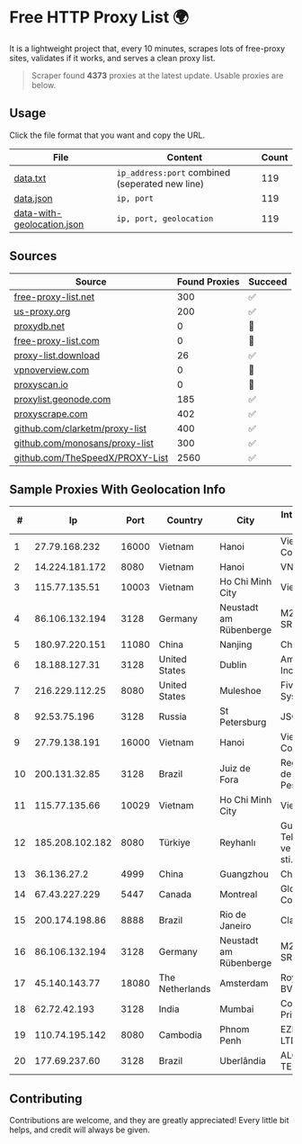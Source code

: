 
# Free HTTP Proxy List 🌍

It is a lightweight project that, every 10 minutes, scrapes lots of free-proxy sites, validates if it works, and serves a clean proxy list.


> Scraper found **4373** proxies at the latest update. Usable proxies are below.

## Usage

Click the file format that you want and copy the URL.


|File|Content|Count|
|----|-------|-----|
|[data.txt](https://raw.githubusercontent.com/themiralay/Proxy-List-World/master/data.txt)|`ip_address:port` combined (seperated new line)|119|
|[data.json](https://raw.githubusercontent.com/themiralay/Proxy-List-World/master/data.json)|`ip, port`|119|
|[data-with-geolocation.json](https://raw.githubusercontent.com/themiralay/Proxy-List-World/master/data-with-geolocation.json)|`ip, port, geolocation`|119|

## Sources

|Source|Found Proxies|Succeed|
|------|-------------|-------|
|[free-proxy-list.net](https://free-proxy-list.net)|300|✅|
|[us-proxy.org](https://www.us-proxy.org)|200|✅|
|[proxydb.net](http://proxydb.net)|0|🚫|
|[free-proxy-list.com](https://free-proxy-list.com/?page=&port=&type%5B%5D=http&type%5B%5D=https&up_time=0&search=Search)|0|🚫|
|[proxy-list.download](https://www.proxy-list.download/HTTP)|26|✅|
|[vpnoverview.com](https://vpnoverview.com/privacy/anonymous-browsing/free-proxy-servers)|0|🚫|
|[proxyscan.io](https://www.proxyscan.io)|0|🚫|
|[proxylist.geonode.com](https://proxylist.geonode.com/api/proxy-list?limit=300&page=1&sort_by=lastChecked&sort_type=desc&protocols=http,https)|185|✅|
|[proxyscrape.com](https://api.proxyscrape.com/v2/?request=displayproxies&protocol=http&timeout=10000&country=all&ssl=all&anonymity=all)|402|✅|
|[github.com/clarketm/proxy-list](https://raw.githubusercontent.com/clarketm/proxy-list/master/proxy-list-raw.txt)|400|✅|
|[github.com/monosans/proxy-list](https://raw.githubusercontent.com/monosans/proxy-list/main/proxies/http.txt)|300|✅|
|[github.com/TheSpeedX/PROXY-List](https://raw.githubusercontent.com/TheSpeedX/PROXY-List/master/http.txt)|2560|✅|


## Sample Proxies With Geolocation Info

|#|Ip|Port|Country|City|Internet Service Provider|
|-|--|----|-------|----|-------------------------|
|1|27.79.168.232|16000|Vietnam|Hanoi|Viettel Corporation|
|2|14.224.181.172|8080|Vietnam|Hanoi|VNPT|
|3|115.77.135.51|10003|Vietnam|Ho Chi Minh City|Viettel Group|
|4|86.106.132.194|3128|Germany|Neustadt am Rübenberge|M247 Europe SRL|
|5|180.97.220.151|11080|China|Nanjing|Chinanet|
|6|18.188.127.31|3128|United States|Dublin|Amazon.com, Inc.|
|7|216.229.112.25|8080|United States|Muleshoe|Five Area Systems, LLC|
|8|92.53.75.196|3128|Russia|St Petersburg|JSC Selectel|
|9|27.79.138.191|16000|Vietnam|Hanoi|Viettel Corporation|
|10|200.131.32.85|3128|Brazil|Juiz de Fora|Rede Nacional de Ensino e Pesquisa|
|11|115.77.135.66|10029|Vietnam|Ho Chi Minh City|Viettel Group|
|12|185.208.102.182|8080|Türkiye|Reyhanlı|Guneydogu Telekom int.bil. ve ilt. hiz. tic. ltd. sti.|
|13|36.136.27.2|4999|China|Guangzhou|China Mobile|
|14|67.43.227.229|5447|Canada|Montreal|GloboTech Communications|
|15|200.174.198.86|8888|Brazil|Rio de Janeiro|Claro S.A|
|16|86.106.132.194|3128|Germany|Neustadt am Rübenberge|M247 Europe SRL|
|17|45.140.143.77|18080|The Netherlands|Amsterdam|RoyaleHosting BV|
|18|62.72.42.193|3128|India|Mumbai|Contabo Asia Private Limited|
|19|110.74.195.142|8080|Cambodia|Phnom Penh|EZECOM CO., LTD.|
|20|177.69.237.60|3128|Brazil|Uberlândia|ALGAR TELECOM S/A|



## Contributing

Contributions are welcome, and they are greatly appreciated! Every
little bit helps, and credit will always be given.

